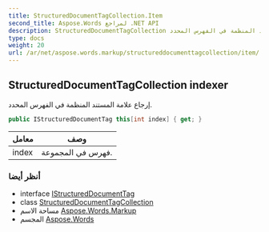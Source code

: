 ```yaml
---
title: StructuredDocumentTagCollection.Item
second_title: Aspose.Words لمراجع .NET API
description: StructuredDocumentTagCollection ملكية. إرجاع علامة المستند المنظمة في الفهرس المحدد.
type: docs
weight: 20
url: /ar/net/aspose.words.markup/structureddocumenttagcollection/item/
---
```

## StructuredDocumentTagCollection indexer

إرجاع علامة المستند المنظمة في الفهرس المحدد.

```csharp
public IStructuredDocumentTag this[int index] { get; }
```

| معامل | وصف |
| --- | --- |
| index | فهرس في المجموعة. |

### أنظر أيضا

* interface [IStructuredDocumentTag](../../istructureddocumenttag/)
* class [StructuredDocumentTagCollection](../)
* مساحة الاسم [Aspose.Words.Markup](../../structureddocumenttagcollection/)
* المجسم [Aspose.Words](../../../)


